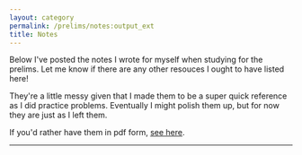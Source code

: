 ```yaml
---
layout: category
permalink: /prelims/notes:output_ext
title: Notes
---
```


Below I've posted the notes I wrote for myself when studying for the prelims. Let me know if there are any other resouces I ought to have listed here! 

They're a little messy given that I made them to be a super quick reference as I did practice problems. Eventually I might polish them up, but for now they are just as I left them.

If you'd rather have them in pdf form, <a href='prelims-notes.pdf'>see here</a>.

-----
